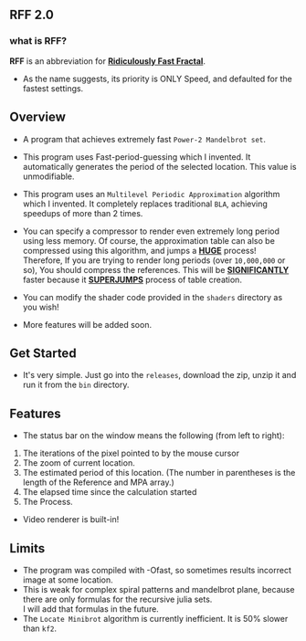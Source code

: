 ## RFF 2.0

### what is RFF?

**RFF** is an abbreviation for <u>**Ridiculously Fast Fractal**</u>.

- As the name suggests, its priority is ONLY Speed, and defaulted for the fastest settings.


## Overview

- A program that achieves extremely fast `Power-2 Mandelbrot set`.

- This program uses Fast-period-guessing which I invented. It automatically generates the period of the selected location.
This value is unmodifiable.

- This program uses an `Multilevel Periodic Approximation` algorithm which I invented.
It completely replaces traditional `BLA`, achieving speedups of more than 2 times.

- You can specify a compressor to render even extremely long period using less memory.
Of course, the approximation table can also be compressed using this algorithm, and jumps a <u>**HUGE**</u> process!
Therefore, If you are trying to render long periods (over `10,000,000` or so), You should compress the references.
This will be <u>**SIGNIFICANTLY**</u> faster because it <u>**SUPERJUMPS**</u> process of table creation.


- You can modify the shader code provided in the `shaders` directory as you wish!


- More features will be added soon.

## Get Started

- It's very simple. Just go into the `releases`, 
download the zip, 
unzip it and run it from the `bin` directory.


## Features
- The status bar on the window means the following (from left to right):

1. The iterations of the pixel pointed to by the mouse cursor
2. The zoom of current location.
3. The estimated period of this location. (The number in parentheses is the length of the Reference and MPA array.)
4. The elapsed time since the calculation started
5. The Process.

- Video renderer is built-in!




## Limits
- The program was compiled with -Ofast, so sometimes results incorrect image at some location.
- This is weak for complex spiral patterns and mandelbrot plane, because there are only formulas for the  recursive julia sets.  
  I will add that formulas in the future.
- The `Locate Minibrot` algorithm is currently inefficient. It is 50% slower than `kf2`.


